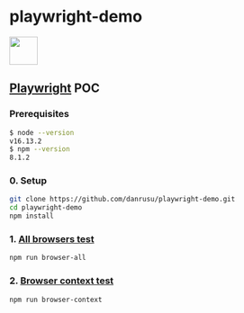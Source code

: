 # playwright-demo

<img src="https://playwright.dev//img/playwright-logo.svg" height="50px" />

## [Playwright](https://playwright.dev/) POC

### Prerequisites

```bash
$ node --version
v16.13.2
$ npm --version
8.1.2
```

### 0. Setup

```bash
git clone https://github.com/danrusu/playwright-demo.git
cd playwright-demo
npm install
```

### 1. [All browsers test](./src/test/allBrowsersTest.js)

```bash
npm run browser-all
```

### 2. [Browser context test](./src/test/browserContextsTest.js)

```bash
npm run browser-context
```
